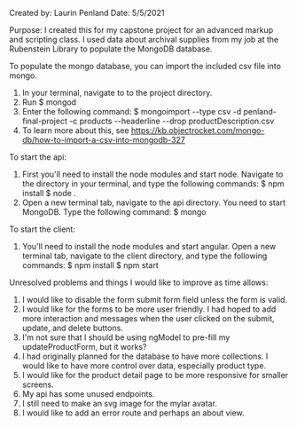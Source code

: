 Created by: Laurin Penland
Date: 5/5/2021

Purpose: I created this for my capstone project for an advanced markup and scripting class. I used data about archival supplies from my job at the Rubenstein Library to populate the MongoDB database.


To populate the mongo database, you can import the included csv file into mongo.
1. In your terminal, navigate to to the project directory.
2. Run $ mongod
3. Enter the following command:
    $ mongoimport --type csv -d penland-final-project -c products --headerline --drop productDescription.csv
4. To learn more about this, see https://kb.objectrocket.com/mongo-db/how-to-import-a-csv-into-mongodb-327

To start the api:
1. First you'll need to install the node modules and start node. Navigate to the directory in your terminal, and type the following commands:
    $ npm install
    $ node .
2. Open a new terminal tab, navigate to the api directory. You need to start MongoDB. Type the following command:
    $ mongo

To start the client:
1. You'll need to install the node modules and start angular. Open a new terminal tab, navigate to the client directory, and type the following commands:
    $ npm install
    $ npm start

Unresolved problems and things I would like to improve as time allows:
1. I would like to disable the form submit form field unless the form is valid.
2. I would like for the forms to be more user friendly. I had hoped to add more interaction and messages when the user clicked on the submit, update, and delete buttons.
3. I'm not sure that I should be using ngModel to pre-fill my updateProductForm, but it works?
4. I had originally planned for the database to have more collections. I would like to have more control over data, especially product type.
5. I would like for the product detail page to be more responsive for smaller screens.
6. My api has some unused endpoints.
7. I still need to make an svg image for the mylar avatar.
10. I would like to add an error route and perhaps an about view.


